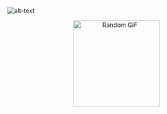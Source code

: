 ![alt-text](https://user-images.githubusercontent.com/74038190/235224431-e8c8c12e-6826-47f1-89fb-2ddad83b3abf.gif)
<p align="center">
  <img height="200" src="https://github-readme-utils.vercel.app/api/gif/anime" alt="Random GiF">
</p>
